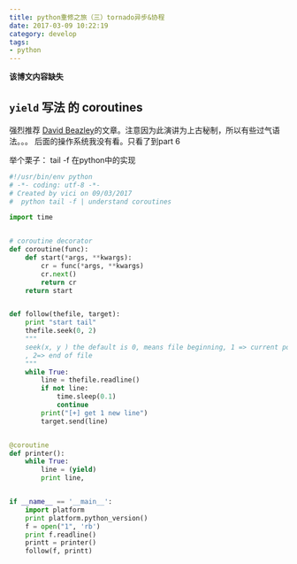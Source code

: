 ```yaml
---
title: python重修之旅（三）tornado异步&协程
date: 2017-03-09 10:22:19
category: develop
tags:
- python
---
```


**该博文内容缺失**

<!--more-->

## `yield` 写法 的 coroutines
强烈推荐 [David Beazley][1]的文章。注意因为此演讲为上古秘制，所以有些过气语法。。。
后面的操作系统我没有看。只看了到part 6

举个栗子： tail -f 在python中的实现

```python
#!/usr/bin/env python
# -*- coding: utf-8 -*-
# Created by vici on 09/03/2017
#  python tail -f | understand coroutines

import time


# coroutine decorator
def coroutine(func):
    def start(*args, **kwargs):
        cr = func(*args, **kwargs)
        cr.next()
        return cr
    return start


def follow(thefile, target):
    print "start tail"
    thefile.seek(0, 2)
    """
    seek(x, y ) the default is 0, means file beginning, 1 => current position
    , 2=> end of file
    """
    while True:
        line = thefile.readline()
        if not line:
            time.sleep(0.1)
            continue
        print("[+] get 1 new line")
        target.send(line)


@coroutine
def printer():
    while True:
        line = (yield)
        print line,


if __name__ == '__main__':
    import platform
    print platform.python_version()
    f = open("1", 'rb')
    print f.readline()
    printt = printer()
    follow(f, printt)

```








[1]: http://www.dabeaz.com/coroutines/Coroutines.pdf
